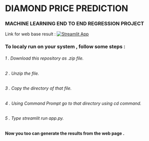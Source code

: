 # DIAMOND PRICE PREDICTION
### MACHINE LEARNING END TO END REGRESSION PROJECT

 Link for web base result : 
 [![Streamlit App](https://static.streamlit.io/badges/streamlit_badge_black_white.svg)]( https://diamond-shjfjlru5k2rmytww9sm5b.streamlit.app)

### To localy run on your system , follow some steps :
###### 1 . Download this repository as .zip file.
###### 2 . Unzip the file.
###### 3 . Copy the directory of that file.
###### 4 . Using Command Prompt go to that directory using cd command.
###### 5 . Type streamlit run app.py.

#### Now you too can generate the results from the web page .
